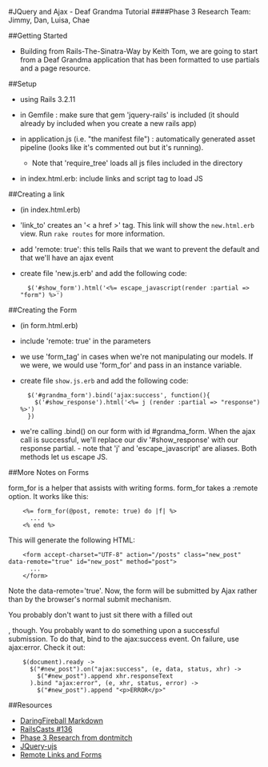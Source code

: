 #JQuery and Ajax - Deaf Grandma Tutorial
####Phase 3 Research
Team: Jimmy, Dan, Luisa, Chae

##Getting Started
-  Building from Rails-The-Sinatra-Way by Keith Tom, we are going to start from a Deaf Grandma application that has been formatted to use partials and a page resource.


##Setup

- using Rails 3.2.11
- in Gemfile : make sure that gem 'jquery-rails' is included (it should already by included when you create a new rails app)
- in application.js (i.e. "the manifest file") : automatically generated asset pipeline (looks like it's commented out but it's running). 
         
   - Note that 'require_tree' loads all js files included in the directory
- in index.html.erb: include links and script tag to load JS

##Creating a link

- (in index.html.erb)
- 'link_to' creates an '< a href >' tag. This link will show the `new.html.erb` view. Run `rake routes` for more information. 
- add 'remote: true': this tells Rails that we want to prevent the default and that we'll have an ajax event
- create file 'new.js.erb' and add the following code:

        $('#show_form').html('<%= escape_javascript(render :partial => "form") %>')
        

##Creating the Form

- (in form.html.erb)
- include 'remote: true' in the parameters
- we use 'form_tag' in cases when we're not manipulating our models. If we were, we would use 'form_for' and pass in an instance variable. 
- create file `show.js.erb` and add the following code:

        $('#grandma_form').bind('ajax:success', function(){
          $('#show_response').html('<%= j (render :partial => "response") %>')
        })

- we're calling .bind() on our form with id #grandma_form. When the ajax call is successful, we'll replace our div '#show_response' with our response partial. 
        - note that 'j' and 'escape_javascript' are aliases. Both methods let us escape JS.
  

##More Notes on Forms

form_for is a helper that assists with writing forms. form_for takes a :remote option. It works like this:

        <%= form_for(@post, remote: true) do |f| %>
          ...
        <% end %>

This will generate the following HTML:

        <form accept-charset="UTF-8" action="/posts" class="new_post" data-remote="true" id="new_post" method="post">
          ...
        </form>
        
Note the data-remote='true'. Now, the form will be submitted by Ajax rather than by the browser's normal submit mechanism.

You probably don't want to just sit there with a filled out <form>, though. You probably want to do something upon a successful submission. To do that, bind to the ajax:success event. On failure, use ajax:error. Check it out:

        $(document).ready ->
          $("#new_post").on("ajax:success", (e, data, status, xhr) ->
            $("#new_post").append xhr.responseText
          ).bind "ajax:error", (e, xhr, status, error) ->
            $("#new_post").append "<p>ERROR</p>"


##Resources
-  [DaringFireball Markdown](http://daringfireball.net/projects/markdown/syntax#link)
-  [RailsCasts #136](http://railscasts.com/episodes/136-jquery-ajax-revised)
-  [Phase 3 Research from dontmitch](https://github.com/dontmitch/intro_to_rails/blob/master/Guides/7_jquery_and_ajax.md)
-  [JQuery-ujs](https://github.com/rails/jquery-ujs/wiki/ajax)
-  [Remote Links and Forms](http://www.alfajango.com/blog/rails-3-remote-links-and-forms/)
